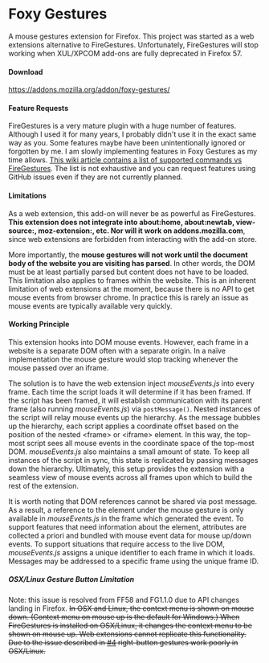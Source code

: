 # Foxy Gestures

A mouse gestures extension for Firefox. This project was started as a web extensions alternative to FireGestures.
Unfortunately, FireGestures will stop working when XUL/XPCOM add-ons are fully deprecated in Firefox 57.

#### Download

https://addons.mozilla.org/addon/foxy-gestures/

#### Feature Requests

FireGestures is a very mature plugin with a huge number of features. Although I used it for many years, I probably
didn't use it in the exact same way as you. Some features maybe have been unintentionally ignored or forgotten by me.
I am slowly implementing features in Foxy Gestures as my time allows. [This wiki article contains a list of supported
commands vs FireGestures](https://github.com/marklieberman/foxygestures/wiki/Supported-Commands-vs.-FireGestures). The
list is not exhaustive and you can request features using GitHub issues even if they are not currently planned.

#### Limitations

As a web extension, this add-on will never be as powerful as FireGestures. __This extension does not integrate into
about:home, about:newtab, view-source:, moz-extension:, etc. Nor will it work on addons.mozilla.com__, since web
extensions are forbidden from interacting with the add-on store.

More importantly, the __mouse gestures will not work until the document body of the website you are visiting has
parsed__. In other words, the DOM must be at least partially parsed but content does not have to be loaded. This
limitation also applies to frames within the website. This is an inherent limitation of web extensions at the moment,
because there is no API to get mouse events from browser chrome. In practice this is rarely an issue as mouse events
are typically available very quickly.

#### Working Principle

This extension hooks into DOM mouse events. However, each frame in a website is a separate DOM often with a separate
origin. In a naïve implementation the mouse gesture would stop tracking whenever the mouse passed over an iframe.

The solution is to have the web extension inject _mouseEvents.js_ into every frame. Each time the script loads it will
determine if it has been framed. If the script has been framed, it will establish communication with its parent frame
(also running _mouseEvents.js_) via `postMessage()`. Nested instances of the script will relay mouse events up the
hierarchy. As the message bubbles up the hierarchy, each script applies a coordinate offset based on the position of
the nested &lt;frame&gt; or &lt;iframe&gt; element. In this way, the top-most script sees all mouse events in the
coordinate space of the top-most DOM. _mouseEvents.js_ also maintains a small amount of state. To keep all instances
of the script in sync, this state is replicated by passing messages down the hierarchy. Ultimately, this setup provides
the extension with a seamless view of mouse events across all frames upon which to build the rest of the extension.

It is worth noting that DOM references cannot be shared via post message. As a result, a reference to the element under
the mouse gesture is only available in _mouseEvents.js_ in the frame which generated the event. To support features
that need information about the element, attributes are collected a priori and bundled with mouse event data for mouse
up/down events. To support situations that require access to the live DOM, _mouseEvents.js_ assigns a unique identifier
to each frame in which it loads. Messages may be addressed to a specific frame using the unique frame ID.

##### OSX/Linux Gesture Button Limitation

Note: this issue is resolved from FF58 and FG1.1.0 due to API changes landing in Firefox. ~~In OSX and Linux, the
context menu is shown on mouse down. (Context menu on mouse up is the default for Windows.) When FireGestures is
installed on OSX/Linux, it changes the context menu to be shown on mouse up. Web extensions cannot replicate this
functionality. Due to the issue described in [#4](https://github.com/marklieberman/foxygestures/issues/4) right-button
gestures work poorly in OSX/Linux.~~
